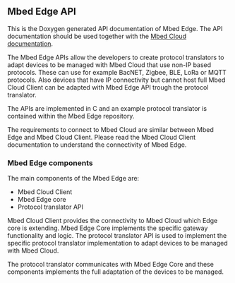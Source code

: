 ## Mbed Edge API

This is the Doxygen generated API documentation of Mbed Edge.
The API documentation should be used together with the
[Mbed Cloud documentation](https://cloud.mbed.com/docs/latest).

The Mbed Edge APIs allow the developers to create protocol translators to adapt
devices to be managed with Mbed Cloud that use non-IP based protocols.
These can use for example BacNET, Zigbee, BLE, LoRa or MQTT protocols. Also devices that have
IP connectivity but cannot host full Mbed Cloud Client can be adapted with Mbed
Edge API trough the protocol translator.

The APIs are implemented in C and an example protocol translator is contained
within the Mbed Edge repository.

The requirements to connect to Mbed Cloud are similar between Mbed Edge and 
Mbed Cloud Client. Please read the Mbed Cloud Client documentation to understand
the connectivity of Mbed Edge.

### Mbed Edge components

The main components of the Mbed Edge are:
 * Mbed Cloud Client
 * Mbed Edge core
 * Protocol translator API
 
Mbed Cloud Client provides the connectivity to Mbed Cloud which Edge core
is extending. Mbed Edge Core implements the specific gateway functionality
and logic. The protocol translator API is used to implement the specific protocol
translator implementation to adapt devices to be managed with Mbed Cloud.

The protocol translator communicates with Mbed Edge Core and these components
implements the full adaptation of the devices to be managed.
